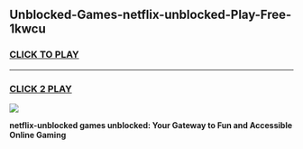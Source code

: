 
## Unblocked-Games-netflix-unblocked-Play-Free-1kwcu
<h3>
<a href="https://premium76.site?title=netflix-unblocked&ref=23A">CLICK TO PLAY</a></h3>
<hr>

<h3>
<a href="https://premium76.site?title=netflix-unblocked&ref=23A">CLICK 2 PLAY</a>
  
</h3>

<a href="https://premium76.site?title=netflix-unblocked&ref=23A"><img src="https://clearcache.store/games.png"></a>


**netflix-unblocked games unblocked: Your Gateway to Fun and Accessible Online Gaming**
